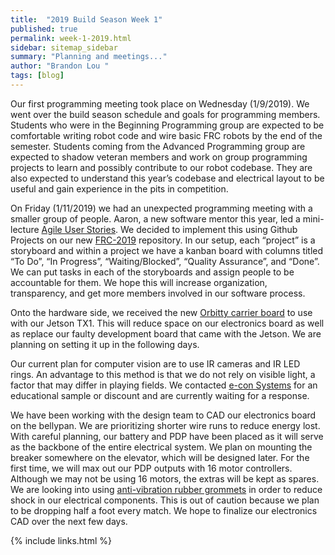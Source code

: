 ```yaml
---
title:  "2019 Build Season Week 1"
published: true
permalink: week-1-2019.html
sidebar: sitemap_sidebar
summary: "Planning and meetings..."
author: "Brandon Lou "
tags: [blog]
---
```


Our first programming meeting took place on Wednesday (1/9/2019). We went over the build season schedule and goals for programming members. Students who were in the Beginning Programming group are expected to be comfortable writing robot code and wire basic FRC robots by the end of the semester. Students coming from the Advanced Programming group are expected to shadow veteran members and work on group programming projects to learn and possibly contribute to our robot codebase. They are also expected to understand this year’s codebase and electrical layout to be useful and gain experience in the pits in competition.

On Friday (1/11/2019) we had an unexpected programming meeting with a smaller group of people. Aaron, a new software mentor this year, led a mini-lecture [Agile User Stories](https://www.atlassian.com/agile/project-management/user-stories). We decided to implement this using Github Projects on our new [FRC-2019](https://github.com/Team4159/FRC-2019/projects/) repository. In our setup, each “project” is a storyboard and within a project we have a kanban board with columns titled “To Do”, “In Progress”, “Waiting/Blocked”, “Quality Assurance”, and “Done”. We can put tasks in each of the storyboards and assign people to be accountable for them. We hope this will increase organization, transparency, and get more members involved in our software process.

Onto the hardware side, we received the new [Orbitty carrier board](http://connecttech.com/product/orbitty-carrier-for-nvidia-jetson-tx2-tx1/) to use with our Jetson TX1. This will reduce space on our electronics board as well as replace our faulty development board that came with the Jetson. We are planning on setting it up in the following days.

Our current plan for computer vision are to use IR cameras and IR LED rings. An advantage to this method is that we do not rely on visible light, a factor that may differ in playing fields. We contacted [e-con Systems](https://www.e-consystems.com/) for an educational sample or discount and are currently waiting for a response.

We have been working with the design team to CAD our electronics board on the bellypan. We are prioritizing shorter wire runs to reduce energy lost. With careful planning, our battery and PDP have been placed as it will serve as the backbone of the entire electrical system. We plan on mounting the breaker somewhere on the elevator, which will be designed later. For the first time, we will max out our PDP outputs with 16 motor controllers. Although we may not be using 16 motors, the extras will be kept as spares. We are looking into using [anti-vibration rubber grommets](https://www.digikey.com/en/product-highlight/k/keystone/anti-vibration-grommets) in order to reduce shock in our electrical components. This is out of caution because we plan to be dropping half a foot every match. We hope to finalize our electronics CAD over the next few days.

{% include links.html %}
